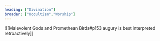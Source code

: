 ```yaml
---
heading: ["Divination"]
broader: ["Occultism","Worship"]
---
```


![[Malevolent Gods and Promethean Birds#p153 augury is best interpreted retroactively]]